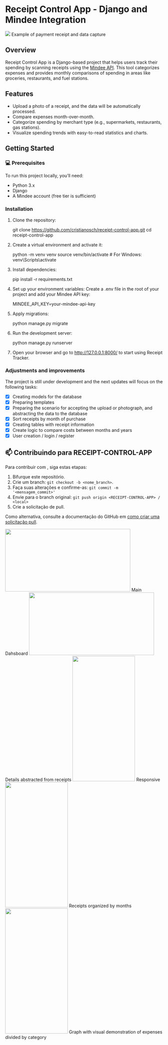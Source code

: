 # Receipt Control App - Django and Mindee Integration

<img src="pictures/receipt-example.png" >
    Example of payment receipt and data capture

## Overview

Receipt Control App is a Django-based project that helps users track their spending by scanning receipts using the [Mindee API](https://www.mindee.com/). This tool categorizes expenses and provides monthly comparisons of spending in areas like groceries, restaurants, and fuel stations.

## Features
- Upload a photo of a receipt, and the data will be automatically processed.
- Compare expenses month-over-month.
- Categorize spending by merchant type (e.g., supermarkets, restaurants, gas stations).
- Visualize spending trends with easy-to-read statistics and charts.

## Getting Started

### 💻 Prerequisites

To run this project locally, you’ll need:
- Python 3.x
- Django
- A Mindee account (free tier is sufficient)

### Installation

1. Clone the repository:
   
    git clone https://github.com/cristianosch/receipt-control-app.git
    cd receipt-control-app

2. Create a virtual environment and activate it:
   
    python -m venv venv
    source venv/bin/activate  # For Windows: venv\Scripts\activate

3. Install dependencies:

    pip install -r requirements.txt

4. Set up your environment variables: Create a .env file in the root of your project and add your Mindee API key:

    MINDEE_API_KEY=your-mindee-api-key

5. Apply migrations: 
   
   python manage.py migrate

6. Run the development server:  

    python manage.py runserver

7. Open your browser and go to http://127.0.0.1:8000/ to start using Receipt Tracker.
   

### Adjustments and improvements

The project is still under development and the next updates will focus on the following tasks:

- [x] Creating models for the database
- [x] Preparing templates
- [x] Preparing the scenario for accepting the upload or photograph, and abstracting the data to the database
- [x] Sort receipts by month of purchase
- [x] Creating tables with receipt information
- [x] Create logic to compare costs between months and years
- [x] User creation / login / register
  
## 📫 Contribuindo para RECEIPT-CONTROL-APP

Para contribuir com <RECEIPT-CONTROL-APP>, siga estas etapas:

1. Bifurque este repositório.
2. Crie um branch: `git checkout -b <nome_branch>`.
3. Faça suas alterações e confirme-as: `git commit -m '<mensagem_commit>'`
4. Envie para o branch original: `git push origin <RECEIPT-CONTROL-APP> / <local>`
5. Crie a solicitação de pull.

Como alternativa, consulte a documentação do GitHub em [como criar uma solicitação pull](https://help.github.com/en/github/collaborating-with-issues-and-pull-requests/creating-a-pull-request).


<img height="200px" width="400" src="pictures/dashboard.png"/>
    Main Dahsboard
<img height="200px" width="400" src="pictures/detail.png"/> 
    Details abstracted from receipts
<img height="400px" width="200px" src="pictures/dash-responsive.png"/> 
    Responsive
<img height="400px" width="200px" src="pictures/month.png"/> 
    Receipts organized by months
<img height="400px" width="200px" src="pictures/month-detail.png"/> 
    Graph with visual demonstration of expenses divided by category
